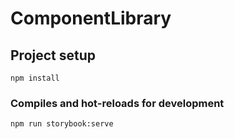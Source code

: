 # ComponentLibrary

## Project setup

```
npm install
```

### Compiles and hot-reloads for development

```
npm run storybook:serve
```
